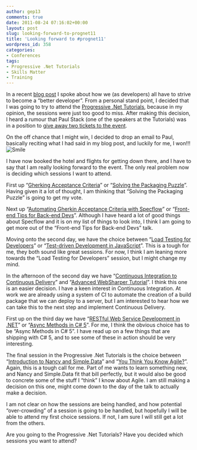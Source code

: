 ```yaml
---
author: gep13
comments: true
date: 2011-08-24 07:16:02+00:00
layout: post
slug: looking-forward-to-prognet11
title: 'Looking forward to #prognet11'
wordpress_id: 358
categories:
- Conferences
tags:
- Progressive .Net Tutorials
- Skills Matter
- Training
---
```


In a recent [blog post](http://www.gep13.co.uk/blog/?p=313) I spoke about how we (as developers) all have to strive to become a “better developer”. From a personal stand point, I decided that I was going to try to attend the [Progressive .Net Tutorials](http://skillsmatter.com/event/open-source-dot-net/progressive-dot-net-tutorials-2011), because in my opinion, the sessions were just too good to miss. After making this decision, I heard a rumour that Paul Stack (one of the speakers at the Tutorials) was in a position to [give away two tickets to the event](http://www.paulstack.co.uk/blog/post/win-a-ticket-to-progressivenet-tutorials.aspx).

 

On the off chance that I might win, I decided to drop an email to Paul, basically reciting what I had said in my blog post, and luckily for me, I won!!! ![Smile](http://www.gep13.co.uk/blog/wp-content/uploads/2011/08/wlEmoticon-smile1.png)

 

I have now booked the hotel and flights for getting down there, and I have to say that I am really looking forward to the event. The only real problem now is deciding which sessions I want to attend.

 

First up “[Gherking Acceptance Criteria](http://skillsmatter.com/podcast/open-source-dot-net/defining-acceptance-criteria-in-gherkin)” or “[Solving the Packaging Puzzle](http://skillsmatter.com/podcast/open-source-dot-net/patterns-and-practices-of-package-management)”. Having given it a lot of thought, I am thinking that “Solving the Packaging Puzzle” is going to get my vote.

 

Next up “[Automating Gherkin Acceptance Criteria with Specflow](http://skillsmatter.com/podcast/open-source-dot-net/coming-soon-2032)” or “[Front-end Tips for Back-end Devs](http://skillsmatter.com/podcast/open-source-dot-net/front-end-tips-for-back-end-devs)”. Although I have heard a lot of good things about Specflow and it is on my list of things to look into, I think I am going to get more out of the “Front-end Tips for Back-end Devs” talk.

 

Moving onto the second day, we have the choice between “[Load Testing for Developers](http://skillsmatter.com/podcast/open-source-dot-net/load-testing-for-developers)” or “[Test-driven Development in JavaScript](http://skillsmatter.com/podcast/open-source-dot-net/test-driven-development-in-javascript)”. This is a tough for me, they both sound like great sessions. For now, I think I am leaning more towards the “Load Testing for Developers” session, but I might change my mind.

 

In the afternoon of the second day we have “[Continuous Integration to Continuous Delivery](http://skillsmatter.com/podcast/open-source-dot-net/ci-to-cd)” and “[Advanced WebSharper Tutorial](http://skillsmatter.com/podcast/open-source-dot-net/advanced-websharper-tutorial-2359)”. I think this one is an easier decision. I have a keen interest in Continuous Integration. At work we are already using a system of CI to automate the creation of a build package that we can deploy to a server, but I am interested to hear how we can take this to the next step and implement Continuous Delivery.

 

First up on the third day we have “[RESTful Web Service Development in .NET](http://skillsmatter.com/podcast/open-source-dot-net/restful-web-service-development-in-dot-net)” or “[Async Methods in C# 5](http://skillsmatter.com/podcast/open-source-dot-net/async-methods-in-c-sharp-5-2389)”. For me, I think the obvious choice has to be “Async Methods in C# 5”. I have read up on a few things that are shipping with C# 5, and to see some of these in action should be very interesting.

 

The final session in the Progressive .Net Tutorials is the choice between “[Introduction to Nancy and Simple.Data](http://skillsmatter.com/podcast/open-source-dot-net/introduction-to-nancy-and-simple-data)” and “[You Think You Know Agile?](http://skillsmatter.com/podcast/open-source-dot-net/you-think-you-know-agile)”. Again, this is a tough call for me. Part of me wants to learn something new, and Nancy and Simple.Data fit that bill perfectly, but it would also be good to concrete some of the stuff I “think” I know about Agile. I am still making a decision on this one, might come down to the day of the talk to actually make a decision.

 

I am not clear on how the sessions are being handled, and how potential “over-crowding” of a session is going to be handled, but hopefully I will be able to attend my first choice sessions. If not, I am sure I will still get a lot from the others.

 

Are you going to the Progressive .Net Tutorials? Have you decided which sessions you want to attend?
